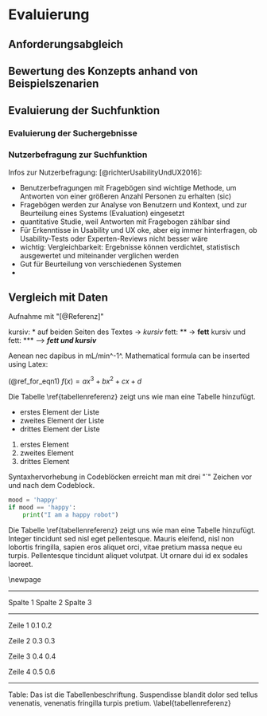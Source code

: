 # Evaluierung

## Anforderungsabgleich


## Bewertung des Konzepts anhand von Beispielszenarien


## Evaluierung der Suchfunktion


### Evaluierung der Suchergebnisse

### Nutzerbefragung zur Suchfunktion

Infos zur Nutzerbefragung: [@richterUsabilityUndUX2016]:
- Benutzerbefragungen mit Fragebögen sind wichtige Methode, um Antworten von einer größeren Anzahl Personen zu erhalten (sic) 
- Fragebögen werden zur Analyse von Benutzern und Kontext, und zur Beurteilung eines Systems (Evaluation) eingesetzt
- quantitative Studie, weil Antworten mit Fragebogen zählbar sind
- Für Erkenntisse in Usability und UX oke, aber eig immer hinterfragen, ob Usability-Tests oder Experten-Reviews nicht besser wäre
- wichtig: Vergleichbarkeit: Ergebnisse können verdichtet, statistisch ausgewertet und miteinander verglichen werden
- Gut für Beurteilung von verschiedenen Systemen
- 


<!-- 
    Infos vom Wischhof: Nutzerbefragung erst hier dann wirklich vorstellen. Zuvor bei "Entscheidungen" alle Möglichkeiten aufzeigen und 
    Dazuschreiben, dass Durchführung begleitet wurde
 -->

## Vergleich mit Daten

<!--Besserer Titel - was genau meinte ich da eigentlich?!-->



<!-- Tutorial!!! -->  

<!--
Um ein Zitat in den Text aufzunehmen, füge einfach den in der references.bib-Datei gezeigten Zitatschlüssel hinzu.
-->

Aufnahme mit "[@Referenz]"

kursiv: * auf beiden Seiten des Textes -> *kursiv*
fett: ** -> **fett**
kursiv und fett: *** --> ***fett und kursiv***


Aenean nec dapibus in mL/min^-1^. Mathematical formula can be inserted using Latex:

(@ref_for_eqn1) $f(x) = ax^3 + bx^2 + cx + d$

Die Tabelle \ref{tabellenreferenz} zeigt uns wie man eine Tabelle hinzufügt.

<!-- Eine ungeordnete Liste -->

- erstes Element der Liste
- zweites Element der Liste
- drittes Element der Liste

<!-- eine geordnete Liste -->
1. erstes Element
2. zweites Element
3. drittes Element


Syntaxhervorhebung in Codeblöcken erreicht man mit drei "`" Zeichen vor und nach dem Codeblock.

```python
mood = 'happy'
if mood == 'happy':
    print("I am a happy robot")
```

<!--
Bilder können mit der folgenden Syntax eingefügt werden:
![Bildunterschrift \label{mein_label}](source/figures/beispielbild.jpg){ width=50% }

Details zu den Attributen wie width und height gibt es unter:
http://pandoc.org/MANUAL.html#extension-link_attributes
-->

Die Tabelle \ref{tabellenreferenz} zeigt uns wie man eine Tabelle hinzufügt. Integer tincidunt sed nisl eget pellentesque. Mauris eleifend, nisl non lobortis fringilla, sapien eros aliquet orci, vitae pretium massa neque eu turpis. Pellentesque tincidunt aliquet volutpat. Ut ornare dui id ex sodales laoreet.

<!-- Erzwingt eine neue Seite -->

\newpage

---------------------------------------------------------------------------
Spalte 1            Spalte 2                Spalte 3
--------------      -------------------     -------------------
Zeile 1               0.1                     0.2

Zeile 2               0.3                     0.3

Zeile 3               0.4                     0.4      

Zeile 4               0.5                     0.6

---------------------------------------------------------------------------

Table: Das ist die Tabellenbeschriftung. Suspendisse blandit dolor sed tellus venenatis, venenatis fringilla turpis pretium. \label{tabellenreferenz}

